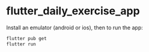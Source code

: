 # flutter_daily_exercise_app

Install an emulator (android or ios), then to run the app:

```bash
flutter pub get
flutter run
```

